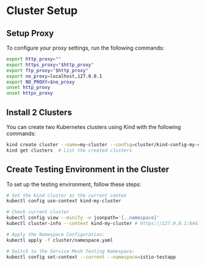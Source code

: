 # Cluster Setup

## Setup Proxy
To configure your proxy settings, run the following commands:
```bash
export http_proxy=""
export https_proxy="$http_proxy"
export ftp_proxy="$http_proxy"
export no_proxy=localhost,127.0.0.1
export NO_PROXY=$no_proxy
unset http_proxy
unset https_proxy
```

## Install 2 Clusters
You can create two Kubernetes clusters using Kind with the following commands:

```bash
kind create cluster --name=my-cluster --config=cluster/kind-config-my-cluster.yaml 
kind get clusters  # List the created clusters
```

## Create Testing Environment in the Cluster
To set up the testing environment, follow these steps:

```bash
# Set the Kind cluster as the current contex
kubectl config use-context kind-my-cluster

# Check current cluster
kubectl config view --minify -o jsonpath='{..namespace}'
kubectl cluster-info --context kind-my-cluster # https://127.0.0.1:6443

# Apply the Namespace Configuration:
kubectl apply -f cluster/namespace.yaml

# Switch to the Service Mesh Testing Namespace:
kubectl config set-context --current --namespace=istio-testapp
```
